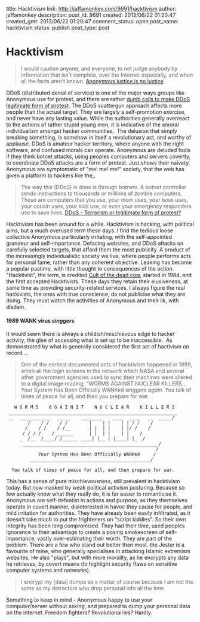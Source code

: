 title: Hacktivism
link: http://jaffamonkey.com/9691/hacktivism
author: jaffamonkey
description: 
post_id: 9691
created: 2013/06/22 01:20:47
created_gmt: 2013/06/22 01:20:47
comment_status: open
post_name: hacktivism
status: publish
post_type: post

# Hacktivism

> I would caution anyone, and everyone, to not judge anybody by information that isn’t complete, over the Internet especially, and when all the facts aren’t known. [Anonymous justice is no justice](http://www.calgaryherald.com/opinion/editorials/Editorial+Anonymous+justice+justice/8511398/story.html)

DDoS (distributed denial of service) is one of the major ways groups like Anonymous use for protest, and there are rather [dumb calls to make DDoS legitimate form of protest](http://www.guardian.co.uk/commentisfree/2013/jan/22/paypal-wikileaks-protesters-ddos-free-speech). The DDoS scattergun approach affects more people than the actual target. They are largely a self-promotion exercise, and never have any lasting value. While the authorities generally overreact to the actions of rather stupid young men, it is indicative of the amoral individualism amongst hacker communities.  The delusion that simply breaking something, is somehow in itself a revolutionary act, and worthy of applause. DDoS is amateur hacker territory, where anyone with the right software, and confused morals can operate. Anonymous are deluded fools if they think botnet attacks, using peoples computers and servers covertly, to coordinate DDoS attacks are a form of protest. Just shows their naivety. Anonymous are symptomatic of "me! me! me!" society, that the web has given a platform to hackers like the,. 

> The way this (DDoS) is done is through botnets. A botnet controller sends instructions to thousands or millions of zombie computers. These are computers that you use, your mom uses, your boss uses, your cousin uses, your kids use, or even your emergency responders use to save lives. [DDoS - Terrorism or legitimate form of protest?](http://www.zdnet.com/ddos-terrorism-or-legitimate-form-of-protest-7000011845/)

Hacktivism has been around for a while. Hacktivism is hacking, with political aims, but a much overused term these days. I find the tedious loose collective Anonymous particularly irritating, with the self-appointed grandeur and self-importance. Defacing websites, and DDoS attacks on carefully selected targets, that afford them the most publicity. A product of the increasingly individualistic society we live, where people performs acts for personal fame, rather than any coherent objective. Leaking has become a popular pastime, with little thought to consequences of the action. "Hacktivist", the term, is credited [Cult of the dead cow](http://w3.cultdeadcow.com), started in 1984, and the first accepted Hacktivists. These days they retain their elusiveness, at same time as providing security-related services. I always figure the real hackivists, the ones with true conscience, do not publicise what they are doing. They must watch the activities of Anonymous and their ilk, with disdain. 

#### 1989 WANK virus *singgers*

It would seem there is always a childish/mischievous edge to hacker activity, the glee of accessing what is set up to be inaccessible.  As demonstrated by what is generally considered the first act of hactivism on record ... 

> One of the earliest documented acts of hacktivism happened in 1989, when all the login screens in the network which NASA and several other government agencies used to sync their machines were altered to a digital image reading: "WORMS AGAINST NUCLEAR KILLERS... Your System Has Been Officially WANKed *singgers again*. You talk of times of peace for all, and then you prepare for war.
    
    
       W O R M S    A G A I N S T    N U C L E A R    K I L L E R S
     _______________________________________________________________
     __  ____________  _____    ________    ____  ____   __  _____/
            /    / /    / /        |    | |    | | / /    /
           /    / /    / /__       | |  | |    | |/ /    /
          / / / /    / ______      | |  | |    | |    /
         _  /__  /____/ /______ ____| |__ | |____| |_ _/
          ___________________________________________________/
                                                            /
                Your System Has Been Officially WANKed     /
             _____________________________________________/
    
      You talk of times of peace for all, and then prepare for war.

This has a sense of pure mischievousness, still prevalent in hacktivism today. But now masked by weak political activism posturing. Because so few actually know what they really do, it is far easier to romanticise it. Anonymous are self-defeatist in actions and purpose, as they themselves operate in covert manner, disinterested in havoc they cause for people, and mild irritation for authorities. They have already been easily infiltrated, as it doesn't take much to put the frighteners on "script kiddies". So their own integrity has been long compromised. They had their time, used peoples ignorance to their advantage to create a posing smokescreen of self-importance, vastly over-estimating their worth. They are part of the problem. There are a few who stand out better than most. the Jester is a favourite of mine, who generally specialises in attacking Islamic extremism websites. He also "plays", but with more morality, as he encrypts any data he retrieves, by covert means (to highlight security flaws on sensitive computer systems and networks). 

> I encrypt my [data] dumps as a matter of course because I am not the same as my detractors who drop personal info all the time

Something to keep in mind - Anonymous happy to use your computer/server without asking, and prepared to dump your personal data on the internet. Freedom fighters? Revolutionairies? Hardly.